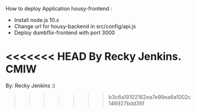 How to deploy Application housy-frontend :

- Install node.js 10.x
- Change url for housy-backend in src/config/api.js
- Deploy dumbflix-frontend with port 3000

<<<<<<< HEAD
By Recky Jenkins. CMIW
=======
By: Recky Jenkins :)
>>>>>>> b3c6a19102162ea7e99ea6a1002c146927bdd36f
